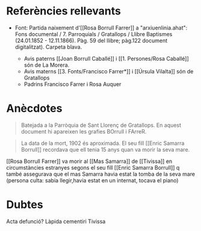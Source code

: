 # Referències rellevants
-  Font: Partida naixement d'[[Rosa Borrull Farrer]] a "arxiuenlinia.ahat": Fons documental / 7. Parroquials / Gratallops / Llibre Baptismes (24.01.1852 - 12.11.1866). Pàg. 59 del llibre; pàg.122 document digitalitzat). Carpeta blava.
 
	- Avis paterns [[Joan Borrull Caballé]] i [[1. Persones/Rosa Caballé]]  són de La Morera.
	- Avis materns [[3. Fonts/Francisco Farrer*]] i [[Úrsula Vilalta]] són de Gratallops
	- Padrins Francisco Farrer i Rosa Auquer

# Anècdotes
> Batejada a la Parròquia de Sant Llorenç de Gratallops.
> En aquest document hi apareixen les grafies BOrrull i FArreR.

>La data de la mort, 1902 és aproximada. El seu fill [[Enric Samarra Borrull]] recordava que ell tenia 15 anys quan va morir la seva mare.

 [[Rosa Borrull Farrer]] va morir al [[Mas Samarra]] de [[Tivissa]] en circumstàncies estranyes segons el seu fill [[Enric Samarra Borrull]] q també assegurava que el mas Samarra havia estat la tomba de la seva mare (persona culta: sabia llegir,havia estat en un internat, tocava el piano)
 

# Dubtes
Acta defunció?
Làpida cementiri Tivissa